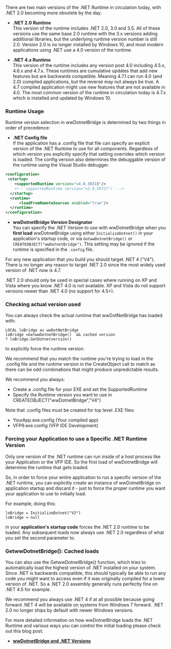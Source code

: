 ﻿There are two main versions of the .NET Runtime in circulation today, with .NET 2.0 becoming more obsolete by the day.* **.NET 2.0 Runtime**  This version of the runtime includes .NET 2.0, 3.0 and 3.5. All of these versions use the same base 2.0 runtime with the 3.x versions adding additional libraries, but the underlying runtime version number is still 2.0. Version 2.0 is no longer installed by Windows 10, and most modern applications using .NET use a 4.0 version of the runtime.* **.NET 4.x Runtime**  This version of the runtime includes any version post 4.0 including 4.5.x, 4.6.x and 4.7.x. These runtimes are cumulative updates that add new features but are backwards compatible. Meaning 4.7.1 can run 4.0 (and 2.0) compiled applications, but the reverse may not always be true. A 4.7 compiled application might use new features that are not available in 4.0. The most common version of the runtime in circulation today is 4.7.x which is installed and updated by Windows 10.### Runtime UsageRuntime version selection in wwDotnetBridge is determined by two things in order of precedence:* **.NET Config file**  If the application has a .config file that file can specify an explicit version of the .NET Runtime to use for all components. Regardless of which version you explicitly specify that setting overrides which version is loaded. The config version also determines the debuggable version of the runtime using the Visual Studio debugger.```xml<configuration> <startup>       <supportedRuntime version="v4.0.30319"/>    <!-- supportedRuntime version="v2.0.50727"/ --->      </startup>  <runtime>      <loadFromRemoteSources enabled="true"/>  </runtime></configuration>```* **wwDotnetBridge Version Designator**  You can specify the .NET Version to use with wwDotnetBridge when you **first load** wwDotnetBridge using either `InitializeDotnet()` in your application's startup code, or via `GetwwDotnetBridge()` or `CREATEOBJECT("wwDotnetBridge")`. This setting may be ignored if the runtime is specified in the `.config` file.For any new application that you build you should target .NET 4 ("V4"). There is no longer any reason to target .NET 2.0 since the most widely used version of .NET now is 4.7. .NET 2.0 should only be used in special cases where running on XP and Vista where you know .NET 4.0 is not available. XP and Vista do not support versions newer than .NET 4.0 (no support for 4.5+).### Checking actual version usedYou can always check the actual runtime that wwDotNetBridge has loaded with:```foxproLOCAL loBridge as wwDotNetBridgeloBridge =GetwwDotnetBridge()  && cached version? loBridge.GetDotnetversion()```to explicitly force the runtime version. We recommend that you match the runtime you're trying to load in the .config file and the runtime version in the CreateObject call to match as there can be odd combinations that might produce unpredictable results.We recommend you always:* Create a .config file for your EXE and set the SupportedRuntime* Specify the Runtime version you want to use in CREATEOBJECT("wwDotnetBridge","V4")Note that .config files must be created for top level .EXE files:* YourApp.exe.config   (Your compiled app)* VFP9.exe.config       (VFP IDE Development)### Forcing your Application to use a Specific .NET Runtime VersionOnly one version of the .NET runtime can run inside of a host process like your Application or the VFP IDE. So the first load of wwDotnetBridge will determine the runtime that gets loaded. So, in order to force your entire application to run a specific version of the .NET runtime, you can explicitly create an instance of wwDotnetBridge on application startup and discard it - just to force the proper runtime you want your application to use to initially load.For example, doing this:```foxproloBridge = InitializeDotnet("V2")loBridge = null```in your **application's startup code** forces the .NET 2.0 runtime to be loaded. Any subsequent loads now always use .NET 2.0 regardless of what you set the second parameter to.### GetwwDotnetBridge(): Cached loadsYou can also use the GetwwDotnetBridge() function, which tries to automatically load the highest version of .NET installed on your system. Since .NET is backwards compatible, this should typically be able to run any code you might want to access even if it was originally compiled for a lower version of .NET. So a .NET 2.0 assembly generally runs perfectly fine on .NET 4.5 for example.We recommend you always use .NET 4 if at all possible because going forward .NET 4 will be available on systems from Windows 7 forward. .NET 2.0 no longer ships by default with newer Windows versions.For more detailed information on how wwDotnetBridge loads the .NET Runtime and various ways you can control the initial loading please check out this blog post:* **<a href="http://www.west-wind.com/wconnect/weblog/ShowEntry.blog?id=894" target="top">wwDotnetBridge and .NET Versions</a>**
